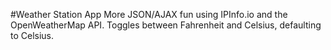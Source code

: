#Weather Station App
More JSON/AJAX fun using IPInfo.io and the OpenWeatherMap API.
Toggles between Fahrenheit and Celsius, defaulting to Celsius.
